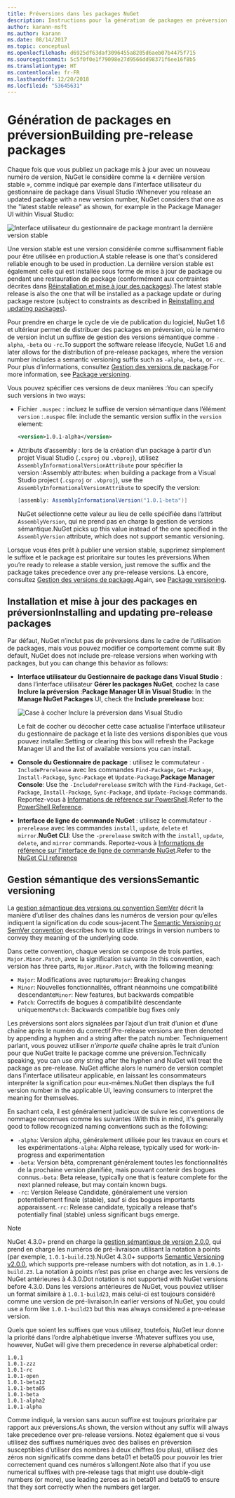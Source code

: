 ```yaml
---
title: Préversions dans les packages NuGet
description: Instructions pour la génération de packages en préversion
author: karann-msft
ms.author: karann
ms.date: 08/14/2017
ms.topic: conceptual
ms.openlocfilehash: d6925df63daf3096455a8205d6aeb07b4475f715
ms.sourcegitcommit: 5c5f0f0e1f79098e27d9566dd98371f6ee16f8b5
ms.translationtype: HT
ms.contentlocale: fr-FR
ms.lasthandoff: 12/20/2018
ms.locfileid: "53645631"
---
```

# <a name="building-pre-release-packages"></a><span data-ttu-id="d79f1-103">Génération de packages en préversion</span><span class="sxs-lookup"><span data-stu-id="d79f1-103">Building pre-release packages</span></span>

<span data-ttu-id="d79f1-104">Chaque fois que vous publiez un package mis à jour avec un nouveau numéro de version, NuGet le considère comme la « dernière version stable », comme indiqué par exemple dans l’interface utilisateur du gestionnaire de package dans Visual Studio :</span><span class="sxs-lookup"><span data-stu-id="d79f1-104">Whenever you release an updated package with a new version number, NuGet considers that one as the "latest stable release" as shown, for example in the Package Manager UI within Visual Studio:</span></span>

![Interface utilisateur du gestionnaire de package montrant la dernière version stable](media/Prerelease_01-LatestStable.png)

<span data-ttu-id="d79f1-106">Une version stable est une version considérée comme suffisamment fiable pour être utilisée en production.</span><span class="sxs-lookup"><span data-stu-id="d79f1-106">A stable release is one that's considered reliable enough to be used in production.</span></span> <span data-ttu-id="d79f1-107">La dernière version stable est également celle qui est installée sous forme de mise à jour de package ou pendant une restauration de package (conformément aux contraintes décrites dans [Réinstallation et mise à jour des packages](../consume-packages/reinstalling-and-updating-packages.md)).</span><span class="sxs-lookup"><span data-stu-id="d79f1-107">The latest stable release is also the one that will be installed as a package update or during package restore (subject to constraints as described in [Reinstalling and updating packages](../consume-packages/reinstalling-and-updating-packages.md)).</span></span>

<span data-ttu-id="d79f1-108">Pour prendre en charge le cycle de vie de publication du logiciel, NuGet 1.6 et ultérieur permet de distribuer des packages en préversion, où le numéro de version inclut un suffixe de gestion des versions sémantique comme `-alpha`, `-beta` ou `-rc`.</span><span class="sxs-lookup"><span data-stu-id="d79f1-108">To support the software release lifecycle, NuGet 1.6 and later allows for the distribution of pre-release packages, where the version number includes a semantic versioning suffix such as `-alpha`, `-beta`, or `-rc`.</span></span> <span data-ttu-id="d79f1-109">Pour plus d’informations, consultez [Gestion des versions de package](../reference/package-versioning.md#pre-release-versions).</span><span class="sxs-lookup"><span data-stu-id="d79f1-109">For more information, see [Package versioning](../reference/package-versioning.md#pre-release-versions).</span></span>

<span data-ttu-id="d79f1-110">Vous pouvez spécifier ces versions de deux manières :</span><span class="sxs-lookup"><span data-stu-id="d79f1-110">You can specify such versions in two ways:</span></span>

- <span data-ttu-id="d79f1-111">Fichier `.nuspec` : incluez le suffixe de version sémantique dans l’élément `version` :</span><span class="sxs-lookup"><span data-stu-id="d79f1-111">`.nuspec` file: include the semantic version suffix in the `version` element:</span></span>

    ```xml
    <version>1.0.1-alpha</version>
    ```

- <span data-ttu-id="d79f1-112">Attributs d’assembly : lors de la création d’un package à partir d’un projet Visual Studio (`.csproj` ou `.vbproj`), utilisez `AssemblyInformationalVersionAttribute` pour spécifier la version :</span><span class="sxs-lookup"><span data-stu-id="d79f1-112">Assembly attributes: when building a package from a Visual Studio project (`.csproj` or `.vbproj`), use the `AssemblyInformationalVersionAttribute` to specify the version:</span></span>

    ```cs
    [assembly: AssemblyInformationalVersion("1.0.1-beta")]
    ```

    <span data-ttu-id="d79f1-113">NuGet sélectionne cette valeur au lieu de celle spécifiée dans l’attribut `AssemblyVersion`, qui ne prend pas en charge la gestion de versions sémantique.</span><span class="sxs-lookup"><span data-stu-id="d79f1-113">NuGet picks up this value instead of the one specified in the `AssemblyVersion` attribute, which does not support semantic versioning.</span></span>

<span data-ttu-id="d79f1-114">Lorsque vous êtes prêt à publier une version stable, supprimez simplement le suffixe et le package est prioritaire sur toutes les préversions.</span><span class="sxs-lookup"><span data-stu-id="d79f1-114">When you’re ready to release a stable version, just remove the suffix and the package takes precedence over any pre-release versions.</span></span> <span data-ttu-id="d79f1-115">Là encore, consultez [Gestion des versions de package](../reference/package-versioning.md#pre-release-versions).</span><span class="sxs-lookup"><span data-stu-id="d79f1-115">Again, see [Package versioning](../reference/package-versioning.md#pre-release-versions).</span></span>

## <a name="installing-and-updating-pre-release-packages"></a><span data-ttu-id="d79f1-116">Installation et mise à jour des packages en préversion</span><span class="sxs-lookup"><span data-stu-id="d79f1-116">Installing and updating pre-release packages</span></span>

<span data-ttu-id="d79f1-117">Par défaut, NuGet n’inclut pas de préversions dans le cadre de l’utilisation de packages, mais vous pouvez modifier ce comportement comme suit :</span><span class="sxs-lookup"><span data-stu-id="d79f1-117">By default, NuGet does not include pre-release versions when working with packages, but you can change this behavior as follows:</span></span>

- <span data-ttu-id="d79f1-118">**Interface utilisateur du Gestionnaire de package dans Visual Studio** : dans l’interface utilisateur **Gérer les packages NuGet**, cochez la case **Inclure la préversion** :</span><span class="sxs-lookup"><span data-stu-id="d79f1-118">**Package Manager UI in Visual Studio**: In the **Manage NuGet Packages** UI, check the **Include prerelease** box:</span></span>

    ![Case à cocher Inclure la préversion dans Visual Studio](media/Prerelease_02-CheckPrerelease.png)

    <span data-ttu-id="d79f1-120">Le fait de cocher ou décocher cette case actualise l’interface utilisateur du gestionnaire de package et la liste des versions disponibles que vous pouvez installer.</span><span class="sxs-lookup"><span data-stu-id="d79f1-120">Setting or clearing this box will refresh the Package Manager UI and the list of available versions you can install.</span></span>

- <span data-ttu-id="d79f1-121">**Console du Gestionnaire de package** : utilisez le commutateur `-IncludePrerelease` avec les commandes `Find-Package`, `Get-Package`, `Install-Package`, `Sync-Package` et `Update-Package`.</span><span class="sxs-lookup"><span data-stu-id="d79f1-121">**Package Manager Console**: Use the `-IncludePrerelease` switch with the `Find-Package`, `Get-Package`, `Install-Package`, `Sync-Package`, and `Update-Package` commands.</span></span> <span data-ttu-id="d79f1-122">Reportez-vous à [Informations de référence sur PowerShell](../tools/powershell-reference.md).</span><span class="sxs-lookup"><span data-stu-id="d79f1-122">Refer to the [PowerShell Reference](../tools/powershell-reference.md).</span></span>

- <span data-ttu-id="d79f1-123">**Interface de ligne de commande NuGet** : utilisez le commutateur `-prerelease` avec les commandes `install`, `update`, `delete` et `mirror`.</span><span class="sxs-lookup"><span data-stu-id="d79f1-123">**NuGet CLI**: Use the `-prerelease` switch with the `install`, `update`, `delete`, and `mirror` commands.</span></span> <span data-ttu-id="d79f1-124">Reportez-vous à [Informations de référence sur l’interface de ligne de commande NuGet](../tools/nuget-exe-cli-reference.md).</span><span class="sxs-lookup"><span data-stu-id="d79f1-124">Refer to the [NuGet CLI reference](../tools/nuget-exe-cli-reference.md)</span></span>

## <a name="semantic-versioning"></a><span data-ttu-id="d79f1-125">Gestion sémantique des versions</span><span class="sxs-lookup"><span data-stu-id="d79f1-125">Semantic versioning</span></span>

<span data-ttu-id="d79f1-126">La [gestion sémantique des versions ou convention SemVer](http://semver.org/spec/v1.0.0.html) décrit la manière d’utiliser des chaînes dans les numéros de version pour qu’elles indiquent la signification du code sous-jacent.</span><span class="sxs-lookup"><span data-stu-id="d79f1-126">The [Semantic Versioning or SemVer convention](http://semver.org/spec/v1.0.0.html) describes how to utilize strings in version numbers to convey they meaning of the underlying code.</span></span>

<span data-ttu-id="d79f1-127">Dans cette convention, chaque version se compose de trois parties, `Major.Minor.Patch`, avec la signification suivante :</span><span class="sxs-lookup"><span data-stu-id="d79f1-127">In this convention, each version has three parts, `Major.Minor.Patch`, with the following meaning:</span></span>

- <span data-ttu-id="d79f1-128">`Major`: Modifications avec rupture</span><span class="sxs-lookup"><span data-stu-id="d79f1-128">`Major`: Breaking changes</span></span>
- <span data-ttu-id="d79f1-129">`Minor`: Nouvelles fonctionnalités, offrant néanmoins une compatibilité descendante</span><span class="sxs-lookup"><span data-stu-id="d79f1-129">`Minor`: New features, but backwards compatible</span></span>
- <span data-ttu-id="d79f1-130">`Patch`: Correctifs de bogues à compatibilité descendante uniquement</span><span class="sxs-lookup"><span data-stu-id="d79f1-130">`Patch`: Backwards compatible bug fixes only</span></span>

<span data-ttu-id="d79f1-131">Les préversions sont alors signalées par l’ajout d’un trait d’union et d’une chaîne après le numéro du correctif.</span><span class="sxs-lookup"><span data-stu-id="d79f1-131">Pre-release versions are then denoted by appending a hyphen and a string after the patch number.</span></span> <span data-ttu-id="d79f1-132">Techniquement parlant, vous pouvez utiliser *n’importe quelle* chaîne après le trait d’union pour que NuGet traite le package comme une préversion.</span><span class="sxs-lookup"><span data-stu-id="d79f1-132">Technically speaking, you can use *any* string after the hyphen and NuGet will treat the package as pre-release.</span></span> <span data-ttu-id="d79f1-133">NuGet affiche alors le numéro de version complet dans l’interface utilisateur applicable, en laissant les consommateurs interpréter la signification pour eux-mêmes.</span><span class="sxs-lookup"><span data-stu-id="d79f1-133">NuGet then displays the full version number in the applicable UI, leaving consumers to interpret the meaning for themselves.</span></span>

<span data-ttu-id="d79f1-134">En sachant cela, il est généralement judicieux de suivre les conventions de nommage reconnues comme les suivantes :</span><span class="sxs-lookup"><span data-stu-id="d79f1-134">With this in mind, it's generally good to follow recognized naming conventions such as the following:</span></span>

- <span data-ttu-id="d79f1-135">`-alpha`: Version alpha, généralement utilisée pour les travaux en cours et les expérimentations</span><span class="sxs-lookup"><span data-stu-id="d79f1-135">`-alpha`: Alpha release, typically used for work-in-progress and experimentation</span></span>
- <span data-ttu-id="d79f1-136">`-beta`: Version bêta, comprenant généralement toutes les fonctionnalités de la prochaine version planifiée, mais pouvant contenir des bogues connus.</span><span class="sxs-lookup"><span data-stu-id="d79f1-136">`-beta`: Beta release, typically one that is feature complete for the next planned release, but may contain known bugs.</span></span>
- <span data-ttu-id="d79f1-137">`-rc`: Version Release Candidate, généralement une version potentiellement finale (stable), sauf si des bogues importants apparaissent.</span><span class="sxs-lookup"><span data-stu-id="d79f1-137">`-rc`: Release candidate, typically a release that's potentially final (stable) unless significant bugs emerge.</span></span>

> [!Note]
> <span data-ttu-id="d79f1-138">NuGet 4.3.0+ prend en charge la [gestion sémantique de version 2.0.0](http://semver.org/spec/v2.0.0.html), qui prend en charge les numéros de pré-livraison utilisant la notation à points (par exemple, `1.0.1-build.23`).</span><span class="sxs-lookup"><span data-stu-id="d79f1-138">NuGet 4.3.0+ supports [Semantic Versioning v2.0.0](http://semver.org/spec/v2.0.0.html), which supports pre-release numbers with dot notation, as in `1.0.1-build.23`.</span></span> <span data-ttu-id="d79f1-139">La notation à points n’est pas prise en charge avec les versions de NuGet antérieures à 4.3.0.</span><span class="sxs-lookup"><span data-stu-id="d79f1-139">Dot notation is not supported with NuGet versions before 4.3.0.</span></span> <span data-ttu-id="d79f1-140">Dans les versions antérieures de NuGet, vous pouviez utiliser un format similaire à `1.0.1-build23`, mais celui-ci est toujours considéré comme une version de pré-livraison.</span><span class="sxs-lookup"><span data-stu-id="d79f1-140">In earlier versions of NuGet, you could use a form like `1.0.1-build23` but this was always considered a pre-release version.</span></span>

<span data-ttu-id="d79f1-141">Quels que soient les suffixes que vous utilisez, toutefois, NuGet leur donne la priorité dans l’ordre alphabétique inverse :</span><span class="sxs-lookup"><span data-stu-id="d79f1-141">Whatever suffixes you use, however, NuGet will give them precedence in reverse alphabetical order:</span></span>

    1.0.1
    1.0.1-zzz
    1.0.1-rc
    1.0.1-open
    1.0.1-beta12
    1.0.1-beta05
    1.0.1-beta
    1.0.1-alpha2
    1.0.1-alpha

<span data-ttu-id="d79f1-142">Comme indiqué, la version sans aucun suffixe est toujours prioritaire par rapport aux préversions.</span><span class="sxs-lookup"><span data-stu-id="d79f1-142">As shown, the version without any suffix will always take precedence over pre-release versions.</span></span> <span data-ttu-id="d79f1-143">Notez également que si vous utilisez des suffixes numériques avec des balises en préversion susceptibles d’utiliser des nombres à deux chiffres (ou plus), utilisez des zéros non significatifs comme dans beta01 et beta05 pour pouvoir les trier correctement quand ces numéros s’allongent.</span><span class="sxs-lookup"><span data-stu-id="d79f1-143">Note also that if you use numerical suffixes with pre-release tags that might use double-digit numbers (or more), use leading zeroes as in beta01 and beta05 to ensure that they sort correctly when the numbers get larger.</span></span>
